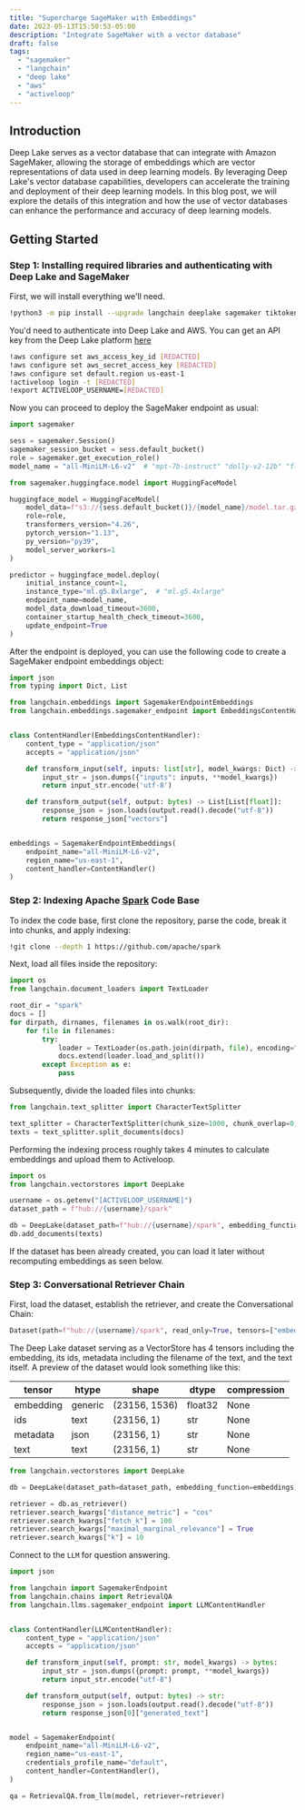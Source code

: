 ```yaml
---
title: "Supercharge SageMaker with Embeddings"
date: 2023-05-13T15:50:53-05:00
description: "Integrate SageMaker with a vector database"
draft: false
tags:
  - "sagemaker"
  - "langchain"
  - "deep lake"
  - "aws"
  - "activeloop"
---
```


## Introduction

Deep Lake serves as a vector database that can integrate with Amazon SageMaker, allowing the storage of embeddings which
are vector representations of data used in deep learning models. By leveraging Deep Lake's vector database capabilities,
developers can accelerate the training and deployment of their deep learning models. In this blog post, we will explore
the details of this integration and how the use of vector databases can enhance the performance and accuracy of deep
learning models.

## Getting Started

### Step 1: Installing required libraries and authenticating with Deep Lake and SageMaker

First, we will install everything we'll need.

```bash
!python3 -m pip install --upgrade langchain deeplake sagemaker tiktoken boto3
```

You'd need to authenticate into Deep Lake and AWS. You can get an API key from the Deep Lake
platform [here](https://app.activeloop.ai/)

````bash
!aws configure set aws_access_key_id [REDACTED]
!aws configure set aws_secret_access_key [REDACTED]
!aws configure set default.region us-east-1
!activeloop login -t [REDACTED]
!export ACTIVELOOP_USERNAME=[REDACTED]
````

Now you can proceed to deploy the SageMaker endpoint as usual:

```python
import sagemaker

sess = sagemaker.Session()
sagemaker_session_bucket = sess.default_bucket()
role = sagemaker.get_execution_role()
model_name = "all-MiniLM-L6-v2"  # "mpt-7b-instruct" "dolly-v2-12b" "flan-t5-xxl" "all-MiniLM-L6-v2"
```

```python
from sagemaker.huggingface.model import HuggingFaceModel

huggingface_model = HuggingFaceModel(
    model_data=f"s3://{sess.default_bucket()}/{model_name}/model.tar.gz",
    role=role,
    transformers_version="4.26",
    pytorch_version="1.13",
    py_version="py39",
    model_server_workers=1
)
```

```python
predictor = huggingface_model.deploy(
    initial_instance_count=1,
    instance_type="ml.g5.8xlarge",  # "ml.g5.4xlarge"
    endpoint_name=model_name,
    model_data_download_timeout=3600,
    container_startup_health_check_timeout=3600,
    update_endpoint=True
)
```

After the endpoint is deployed, you can use the following code to create a SageMaker endpoint embeddings object:

```python
import json
from typing import Dict, List

from langchain.embeddings import SagemakerEndpointEmbeddings
from langchain.embeddings.sagemaker_endpoint import EmbeddingsContentHandler


class ContentHandler(EmbeddingsContentHandler):
    content_type = "application/json"
    accepts = "application/json"

    def transform_input(self, inputs: list[str], model_kwargs: Dict) -> bytes:
        input_str = json.dumps({"inputs": inputs, **model_kwargs})
        return input_str.encode('utf-8')

    def transform_output(self, output: bytes) -> List[List[float]]:
        response_json = json.loads(output.read().decode("utf-8"))
        return response_json["vectors"]


embeddings = SagemakerEndpointEmbeddings(
    endpoint_name="all-MiniLM-L6-v2",
    region_name="us-east-1",
    content_handler=ContentHandler()
)
```

### Step 2: Indexing Apache [Spark](https://github.com/apache/spark) Code Base

To index the code base, first clone the repository, parse the code, break it into chunks, and apply indexing:

````bash
!git clone --depth 1 https://github.com/apache/spark
````

Next, load all files inside the repository:

```python
import os
from langchain.document_loaders import TextLoader

root_dir = "spark"
docs = []
for dirpath, dirnames, filenames in os.walk(root_dir):
    for file in filenames:
        try:
            loader = TextLoader(os.path.join(dirpath, file), encoding="utf-8")
            docs.extend(loader.load_and_split())
        except Exception as e:
            pass
```

Subsequently, divide the loaded files into chunks:

```python
from langchain.text_splitter import CharacterTextSplitter

text_splitter = CharacterTextSplitter(chunk_size=1000, chunk_overlap=0)
texts = text_splitter.split_documents(docs)
```

Performing the indexing process roughly takes 4 minutes to calculate embeddings and upload them to Activeloop.

```python
import os
from langchain.vectorstores import DeepLake

username = os.getenv("[ACTIVELOOP_USERNAME]")
dataset_path = f"hub://{username}/spark"

db = DeepLake(dataset_path=f"hub://{username}/spark", embedding_function=embeddings)
db.add_documents(texts)
```

If the dataset has been already created, you can load it later without recomputing embeddings as seen below.

### Step 3: Conversational Retriever Chain

First, load the dataset, establish the retriever, and create the Conversational Chain:

```python
Dataset(path=f"hub://{username}/spark", read_only=True, tensors=["embedding", "ids", "metadata", "text"])
```

The Deep Lake dataset serving as a VectorStore has 4 tensors including the embedding, its ids, metadata including the
filename of the text, and the text itself. A preview of the dataset would look something like this:

| tensor    | htype   | shape         | dtype   | compression |
|-----------|---------|---------------|---------|-------------|
| embedding | generic | (23156, 1536) | float32 | None        |
| ids       | text    | (23156, 1)    | str     | None        |
| metadata  | json    | (23156, 1)    | str     | None        |
| text      | text    | (23156, 1)    | str     | None        |

```python
from langchain.vectorstores import DeepLake

db = DeepLake(dataset_path=dataset_path, embedding_function=embeddings)
```

```python
retriever = db.as_retriever()
retriever.search_kwargs["distance_metric"] = "cos"
retriever.search_kwargs["fetch_k"] = 100
retriever.search_kwargs["maximal_marginal_relevance"] = True
retriever.search_kwargs["k"] = 10
```

Connect to the `LLM` for question answering.

```python
import json

from langchain import SagemakerEndpoint
from langchain.chains import RetrievalQA
from langchain.llms.sagemaker_endpoint import LLMContentHandler


class ContentHandler(LLMContentHandler):
    content_type = "application/json"
    accepts = "application/json"

    def transform_input(self, prompt: str, model_kwargs) -> bytes:
        input_str = json.dumps({prompt: prompt, **model_kwargs})
        return input_str.encode("utf-8")

    def transform_output(self, output: bytes) -> str:
        response_json = json.loads(output.read().decode("utf-8"))
        return response_json[0]["generated_text"]


model = SagemakerEndpoint(
    endpoint_name="all-MiniLM-L6-v2",
    region_name="us-east-1",
    credentials_profile_name="default",
    content_handler=ContentHandler(),
)

qa = RetrievalQA.from_llm(model, retriever=retriever)
```

